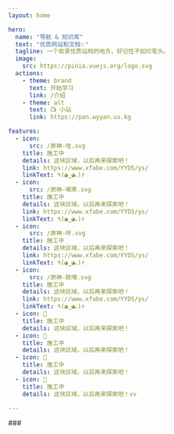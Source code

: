 ```yaml
---
layout: home

hero:
  name: "导航 & 知识库"
  text: "优质网站和文档✨"
  tagline: 一个收录优质站档的地方，好记性不如烂笔头。
  image:
    src: https://pinia.vuejs.org/logo.svg
  actions:
    - theme: brand
      text: 开始学习
      link: /介绍
    - theme: alt
      text: 📺 小站
      link: https://pan.wyyan.us.kg

features:
  - icon: 
      src: /原神-哇.svg
    title: 施工中
    details: 这块区域，以后再来探索吧！
    link: https://www.xfabe.com/YYDS/ys/
    linkText: ٩(◕‿◕｡)۶
  - icon: 
      src: /原神-喝茶.svg
    title: 施工中
    details: 这块区域，以后再来探索吧！
    link: https://www.xfabe.com/YYDS/ys/
    linkText: ٩(◕‿◕｡)۶
  - icon: 
      src: /原神-哼.svg
    title: 施工中
    details: 这块区域，以后再来探索吧！
    link: https://www.xfabe.com/YYDS/ys/
    linkText: ٩(◕‿◕｡)۶
  - icon: 
      src: /原神-欸嘿.svg
    title: 施工中
    details: 这块区域，以后再来探索吧！
    link: https://www.xfabe.com/YYDS/ys/
    linkText: ٩(◕‿◕｡)۶
  - icon: 🍵
    title: 施工中
    details: 这块区域，以后再来探索吧！
  - icon: 🍵
    title: 施工中
    details: 这块区域，以后再来探索吧！
  - icon: 🍵
    title: 施工中
    details: 这块区域，以后再来探索吧！
  - icon: 🍵
    title: 施工中
    details: 这块区域，以后再来探索吧！vv

---
```

<HomeUnderline />
<DataPanel />
<confetti />
### <Badge type="tip" text="更新时间：2025/03/09" />

